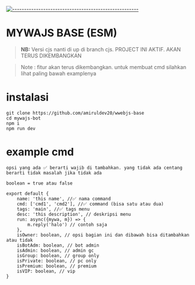[![-----------------------------------------------------](https://raw.githubusercontent.com/andreasbm/readme/master/assets/lines/colored.png)](#table-of-contents)

# MYWAJS BASE (ESM)

> **NB:** Versi cjs nanti di up di branch cjs. PROJECT INI AKTIF. AKAN TERUS DIKEMBANGKAN

> Note : fitur akan terus dikembangkan. untuk membuat cmd silahkan lihat paling bawah examplenya

# instalasi
```
git clone https://github.com/amiruldev20/wwebjs-base
cd mywajs-bot
npm i
npm run dev
```

# example cmd
```
opsi yang ada ✅ berarti wajib di tambahkan. yang tidak ada centang berarti tidak masalah jika tidak ada

boolean = true atau false

export default {
    name: 'this name', //✅ nama command
    cmd: ['cmd1', 'cmd2'], //✅ command (bisa satu atau dua)
    tags: 'main', //✅ tags menu
    desc: 'this description', // deskripsi menu
    run: async({mywa, m}) => {
        m.reply('halo') // contoh saja
    },
    isOwner: boolean, // opsi bagian ini dan dibawah bisa ditambahkan atau tidak
    isBotAdm: boolean, // bot admin
    isAdmin: boolean, // admin gc
    isGroup: boolean, // group only
    isPrivate: boolean, // pc only
    isPremium: boolean, // premium
    isVIP: boolean, // vip
}
```